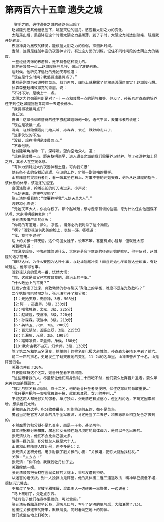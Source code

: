 # 第两百六十五章 遗失之城
        黎明之前，通往遗失之城的道路会出现？
       赵城隍先把其他信息压下，眺望天边的圆月，感应着太阴之力的变化。
       太阳落山后，黑夜降临这个时候太阴之力最稀薄，到了子时，太阴之力则达到颠峰，随后就开始转衰。
       夜游神身为黑夜的精灵，能根据太阴之力的独弱，推测出时间。
       当然，这得是经验丰富的夜游神才行，有过这方面的训练，记住不同时间段的太阴之力的强度。
       一些经验浅薄的夜游神，是不具备这种能力的。
       现在是凌晨一点……赵城隍感应几秒，做出了准确判断。
       这时候，他听见不远处的元始天尊说道：
       “现在是什么时间？我感觉凌晨两点了。”
       果然是刚成为夜游神的菜鸟，战力再强，细节上就暴露了他根基浅薄的事实！赵城隍心想。
       孙森森壁起精致漂亮的秀眉，说：
       “不对不对，是晚上十一点。
       太阴之力的强弱判断是对了-十一点和凌晨一点的阴气相等，但反了，孙长老对森森的培养还不到位赵城隍摇摇第两直十五建长佛头。
       “我觉得凌晨两点了”
       袁廷说。
       离谱！这家伙训练营待的还不够赵城隍瞅他一眼，语气平淡，表情冷傲的说道：
       “现在是凌晨一点。
       说完，赵城隍便看见元始天尊、孙森森、袁廷，默默的走开了。
       “这家伙说的不准。
       “没错，现在明明是凌晨两点。”
       “不跟他玩。
       赵城隍嘴角抽动一下，深呼吸，望向空地众人，道：
       “现在是凌晨一点，距离黎明尚早，进入遗失之城前我们需要养足精神。除了夜游神和土怪之外，其余人在空地休息。
       “有体力消耗过大的夜游神和土怪，可向我汇报”
       他有条不紊的安排起巡逻、守卫的工作，俨然一副领袖的摸样。
       山神阵营的灵境行者们，看一眼其坐在石上，万事不管的元始天尊，便听从赵城隍的指今，该休息的休息，该巡逻的巡逻。
       岛国浅野凉，拎着长长的打刀凑过来，小声说：
       “元始天尊，你被夺权拒了”
       张元清斜眼看她：“你要称呼我“元始天草大人”。”
       浅野凉小声说：
       “元始天草大人，你被夺权了。那个赵城隍，想夺走您首领的位置，您为什么任由他图谋不轨呢，大家明明很拥戴你！”
       张元清表情严肃的点头：
       “你说的有道理，那么，凉酱，，请务必为我刺杀了这个狗贼。
       “啊？”浅野凉清纯秀美的脸上，表情一滞，嗫嚅道：
       “我，我打不过他”
       边上的关雅一阵无语，这个岛国女娃子，说笨不笨，甚至有点小智慧，但就是太憨
       关雅教育道：
       “你没发现吗，不管赵城隍说什么，大家还是会下意识的征询元始的意见，他不反对，赵城隍的话才管用。
       “既然这样，为什么要因为这种小事，与赵城隍起冲突？而且元始也不爱管这些琐事，有赵城隍在，他乐得省事。
       浅野凉认真的思考一番，恍然大悟：
       “哦，这就是家父经常教育我的，政治上的平衡。”
       “什么政治上的平衡？”
       红发少女走了过来，兴致勃勃的参与聊天‘政治上的平衡，难度不是杀光政敌吗？”
       二个姑娘叽叽喳喳之际，张元清打开了积分榜：
       【1：元始天尊，夜游神，3级，508分】
       【2:阿一，巫蛊师，3级，230分】
       【3：唯我独尊，水鬼，3级，225分】
       【4：赵城隍，夜游神，3级，220分】
       【5：孙森森，夜游神，3级，213分】
       【6：姜精卫，火师，3级，200分】
       【7：百无禁总，盖惑之妖，3级，215分】
       【8：九漏鱼，斥候，3级，190分】
       【9：踏碎凌霄，巫蛊师。斥候，180分】
       【10:我命由我不由天，幻术师，3级，138分】
       除了第二名和第三名没变，榜单前十的排名变化极大赵城隍、孙森森和姜精卫冲到了前六。
       前二十四的排名，更是发生了翻天覆地的变化，11-24的名单里，山神阵营占了十名，山鬼阵营四名。
       关雅也冲到了20名。
       只要能维持这个名次，她晋升圣者不成问题。
       “这些跟着我的人，尽量都让他们跻身到前二十四吧不然，他们要么放弃晋升圣者，要么年末再参加杀戮副本.…”
       “寇北月排名有点低啊，四十二名，他的话晋升圣者随便吧，保住这家伙的命敢重要…”
       ‘我只要再把阿一和唯我独尊干掉，就能和魔君、女元帅并列.…”
       不过这两人都是顶尖的强者，单打独斗，张元清还有点信心，但团战的话，不确定因素暴增，想杀他们太难。
       杀榜前五的选手，积分收益最高，但能挤进前五的，都不是菜鸟。
       魔君当初把官方人员杀的几乎全军覆没，肯定是当了二五仔，和邪恶职业相互配合才做到的。
       不然魔君的积分就不是九百多，而是一干多，甚至两午。
       其实根据积分来推算，魔君和女元帅在超凡境时的具体战力，是可以评估出来的。
       张元清认为，他们不会比自己强太多。
       值得一提的是，积分榜总人数是六十人。
       山鬼和山神阵营人数比例，差不多是1：2。
       张元清关团积分榜，用手肘戳了戳关雅的小腰：“关雅姐，把你大腿给我枕枕。”
       关雅：“去去去！”
       张元清：“你不给，我就找牡丹仙子去。
       关雅瞪他一眼。
       张元清顺势把头枕在圆润柔软的大腿上，果然没遭到拒绝。
       从迷宫的埋伏战，到一人独挡山鬼阵营，他的灵体接二连三遭遇攻击，精神早已疲惫不堪，很快沉沉睡去。
       不知过了多久，他被关雅推醒，混血美人一边递来一串野果，一边说道：
       “马上黎明了，先吃点东西。
       “牡丹仙子他们在森林里摘的，可以食用。”
       张元清头昏脑涨的坐起身，深吸儿口气，吞吐了足够的氧气后，大脑清醒了几分。
       他接过关雅递来的野果，默默啃食，同时看向空地上的同伴。
       他们或坐在地上打哈欠，